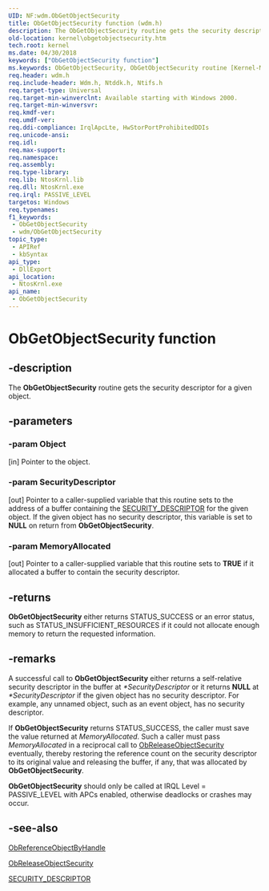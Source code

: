 ```yaml
---
UID: NF:wdm.ObGetObjectSecurity
title: ObGetObjectSecurity function (wdm.h)
description: The ObGetObjectSecurity routine gets the security descriptor for a given object.
old-location: kernel\obgetobjectsecurity.htm
tech.root: kernel
ms.date: 04/30/2018
keywords: ["ObGetObjectSecurity function"]
ms.keywords: ObGetObjectSecurity, ObGetObjectSecurity routine [Kernel-Mode Driver Architecture], k107_a0c800de-984a-427f-b308-415f831e5d34.xml, kernel.obgetobjectsecurity, wdm/ObGetObjectSecurity
req.header: wdm.h
req.include-header: Wdm.h, Ntddk.h, Ntifs.h
req.target-type: Universal
req.target-min-winverclnt: Available starting with Windows 2000.
req.target-min-winversvr: 
req.kmdf-ver: 
req.umdf-ver: 
req.ddi-compliance: IrqlApcLte, HwStorPortProhibitedDDIs
req.unicode-ansi: 
req.idl: 
req.max-support: 
req.namespace: 
req.assembly: 
req.type-library: 
req.lib: NtosKrnl.lib
req.dll: NtosKrnl.exe
req.irql: PASSIVE_LEVEL
targetos: Windows
req.typenames: 
f1_keywords:
 - ObGetObjectSecurity
 - wdm/ObGetObjectSecurity
topic_type:
 - APIRef
 - kbSyntax
api_type:
 - DllExport
api_location:
 - NtosKrnl.exe
api_name:
 - ObGetObjectSecurity
---
```


# ObGetObjectSecurity function


## -description

The **ObGetObjectSecurity** routine gets the security descriptor for a given object.

## -parameters

### -param Object 

[in]
Pointer to the object.

### -param SecurityDescriptor 

[out]
Pointer to a caller-supplied variable that this routine sets to the address of a buffer containing the [SECURITY_DESCRIPTOR](../ntifs/ns-ntifs-_security_descriptor.md) for the given object. If the given object has no security descriptor, this variable is set to **NULL** on return from **ObGetObjectSecurity**.

### -param MemoryAllocated 

[out]
Pointer to a caller-supplied variable that this routine sets to **TRUE** if it allocated a buffer to contain the security descriptor.

## -returns

**ObGetObjectSecurity** either returns STATUS_SUCCESS or an error status, such as STATUS_INSUFFICIENT_RESOURCES if it could not allocate enough memory to return the requested information.

## -remarks

A successful call to **ObGetObjectSecurity** either returns a self-relative security descriptor in the buffer at *\*SecurityDescriptor* or it returns **NULL** at *\*SecurityDescriptor* if the given object has no security descriptor. For example, any unnamed object, such as an event object, has no security descriptor.

If **ObGetObjectSecurity** returns STATUS_SUCCESS, the caller must save the value returned at *MemoryAllocated*. Such a caller must pass *MemoryAllocated* in a reciprocal call to [ObReleaseObjectSecurity](nf-wdm-obreleaseobjectsecurity.md) eventually, thereby restoring the reference count on the security descriptor to its original value and releasing the buffer, if any, that was allocated by **ObGetObjectSecurity**. 

**ObGetObjectSecurity** should only be called at IRQL Level = PASSIVE_LEVEL with APCs enabled, otherwise deadlocks or crashes may occur.

## -see-also

[ObReferenceObjectByHandle](nf-wdm-obreferenceobjectbyhandle.md)

[ObReleaseObjectSecurity](nf-wdm-obreleaseobjectsecurity.md)

[SECURITY_DESCRIPTOR](../ntifs/ns-ntifs-_security_descriptor.md)
